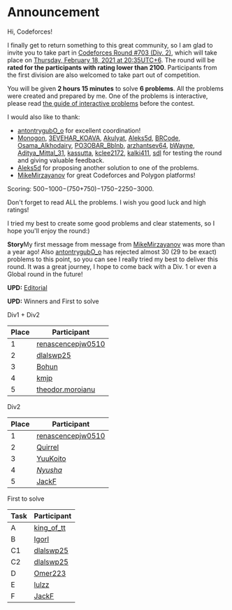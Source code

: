 # Announcement

Hi, Codeforces!

I finally get to return something to this great community, so I am glad to invite you to take part in [Codeforces Round #703 (Div. 2)](https://codeforces.com/contest/1486), which will take place on [Thursday, February 18, 2021 at 20:35UTC+6](https://codeforces.com/https://www.timeanddate.com/worldclock/fixedtime.html?day=18&month=2&year=2021&hour=17&min=35&sec=0&p1=166). The round will be **rated for the participants with rating lower than 2100**. Participants from the first division are also welcomed to take part out of competition.

You will be given **2 hours 15 minutes** to solve **6 problems**. All the problems were created and prepared by me. One of the problems is interactive, please read [the guide of interactive problems](https://codeforces.com/blog/entry/45307) before the contest.

I would also like to thank: 

* [antontrygubO_o](https://codeforces.com/profile/antontrygubO_o "International Grandmaster antontrygubO_o") for excellent coordination!
* [Monogon](https://codeforces.com/profile/Monogon "Grandmaster Monogon"), [3EVEHAR_KOAVA](https://codeforces.com/profile/3EVEHAR_KOAVA "Candidate Master 3EVEHAR_KOAVA"), [Akulyat](https://codeforces.com/profile/Akulyat "International Grandmaster Akulyat"), [Aleks5d](https://codeforces.com/profile/Aleks5d "International Grandmaster Aleks5d"), [BRCode](https://codeforces.com/profile/BRCode "Expert BRCode"), [Osama_Alkhodairy](https://codeforces.com/profile/Osama_Alkhodairy "Master Osama_Alkhodairy"), [PO3OBAR_Bblnb](https://codeforces.com/profile/PO3OBAR_Bblnb "Master PO3OBAR_Bblnb"), [arzhantsev64](https://codeforces.com/profile/arzhantsev64 "Master arzhantsev64"), [bWayne](https://codeforces.com/profile/bWayne "Specialist bWayne"), [Aditya_Mittal_31](https://codeforces.com/profile/Aditya_Mittal_31 "Expert Aditya_Mittal_31"), [kassutta](https://codeforces.com/profile/kassutta "Expert kassutta"), [kclee2172](https://codeforces.com/profile/kclee2172 "Master kclee2172"), [kalki411](https://codeforces.com/profile/kalki411 "Specialist kalki411"), [sdl](https://codeforces.com/profile/sdl "Specialist sdl") for testing the round and giving valuable feedback.
* [Aleks5d](https://codeforces.com/profile/Aleks5d "International Grandmaster Aleks5d") for proposing another solution to one of the problems.
* [MikeMirzayanov](https://codeforces.com/profile/MikeMirzayanov "Headquarters, MikeMirzayanov") for great Codeforces and Polygon platforms!

Scoring: 500−1000−(750+750)−1750−2250−3000.

Don't forget to read ALL the problems. I wish you good luck and high ratings!

I tried my best to create some good problems and clear statements, so I hope you'll enjoy the round:) 

 **Story**My first message from message from [MikeMirzayanov](https://codeforces.com/profile/MikeMirzayanov "Headquarters, MikeMirzayanov") was more than a year ago! Also [antontrygubO_o](https://codeforces.com/profile/antontrygubO_o "International Grandmaster antontrygubO_o") has rejected almost 30 (29 to be exact) problems to this point, so you can see I really tried my best to deliver this round. It was a great journey, I hope to come back with a Div. 1 or even a Global round in the future!

**UPD:** [Editorial](Tutorial_(en).md)

**UPD:** Winners and First to solve

Div1 + Div2

 

| Place | Participant |
| --- | --- |
| 1 | [renascencepjw0510](https://codeforces.com/profile/renascencepjw0510 "Candidate Master renascencepjw0510") |
| 2 | [dlalswp25](https://codeforces.com/profile/dlalswp25 "International Grandmaster dlalswp25") |
| 3 | [Bohun](https://codeforces.com/profile/Bohun "International Grandmaster Bohun") |
| 4 | [kmjp](https://codeforces.com/profile/kmjp "International Grandmaster kmjp") |
| 5 | [theodor.moroianu](https://codeforces.com/profile/theodor.moroianu "Master theodor.moroianu") |

Div2

 

| Place | Participant |
| --- | --- |
| 1 | [renascencepjw0510](https://codeforces.com/profile/renascencepjw0510 "Candidate Master renascencepjw0510") |
| 2 | [Quirrel](https://codeforces.com/profile/Quirrel "Candidate Master Quirrel") |
| 3 | [YuuKoito](https://codeforces.com/profile/YuuKoito "Expert YuuKoito") |
| 4 | [_Nyusha_](https://codeforces.com/profile/_Nyusha_ "Master _Nyusha_") |
| 5 | [JackF](https://codeforces.com/profile/JackF "Master JackF") |

First to solve

 

| Task | Participant |
| --- | --- |
| A | [king_of_tt](https://codeforces.com/profile/king_of_tt "Candidate Master king_of_tt") |
| B | [IgorI](https://codeforces.com/profile/IgorI "Grandmaster IgorI") |
| C1 | [dlalswp25](https://codeforces.com/profile/dlalswp25 "International Grandmaster dlalswp25") |
| C2 | [dlalswp25](https://codeforces.com/profile/dlalswp25 "International Grandmaster dlalswp25") |
| D | [Omer223](https://codeforces.com/profile/Omer223 "Master Omer223") |
| E | [lulzz](https://codeforces.com/profile/lulzz "Candidate Master lulzz") |
| F | [JackF](https://codeforces.com/profile/JackF "Master JackF") |

